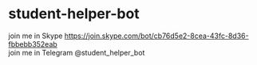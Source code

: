# student-helper-bot
join me in Skype https://join.skype.com/bot/cb76d5e2-8cea-43fc-8d36-fbbebb352eab         
join me in Telegram @student_helper_bot   
